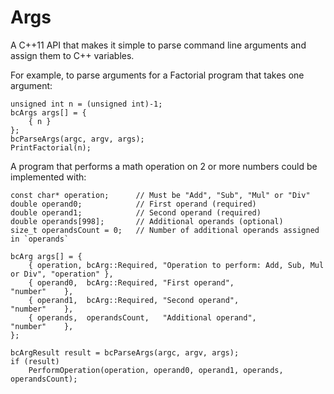 # Args

A C++11 API that makes it simple to parse command line arguments and assign them to C++ variables.

For example, to parse arguments for a Factorial program that takes one argument:
```
unsigned int n = (unsigned int)-1;
bcArgs args[] = {
    { n }
};
bcParseArgs(argc, argv, args);
PrintFactorial(n);
```

A program that performs a math operation on 2 or more numbers could be implemented with:
```
const char* operation;      // Must be "Add", "Sub", "Mul" or "Div"
double operand0;            // First operand (required)
double operand1;            // Second operand (required)
double operands[998];       // Additional operands (optional)
size_t operandsCount = 0;   // Number of additional operands assigned in `operands`

bcArg args[] = {
    { operation, bcArg::Required, "Operation to perform: Add, Sub, Mul or Div", "operation" },
    { operand0,  bcArg::Required, "First operand",                              "number"    },
    { operand1,  bcArg::Required, "Second operand",                             "number"    },
    { operands,  operandsCount,   "Additional operand",                         "number"    },
};

bcArgResult result = bcParseArgs(argc, argv, args);
if (result)
    PerformOperation(operation, operand0, operand1, operands, operandsCount);
```
